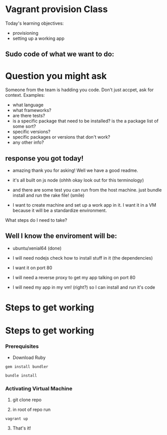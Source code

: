 # Vagrant provision Class

Today's learning objectives:

- provisioning
- setting up a working app

## Sudo code of what we want to do:

# Question you might ask
Someone from the team is hadding you code. Don't just accpet, ask for context. Examples:

- what language
- what frameworks?
- are there tests?
- is a specific package that need to be installed? is the a package list of some sort?
- specific versions?
- specific packages or versions that don't work?
- any other info?

## response you got today!
- amazing thank you for asking! Well we have a good readme.

- it's all built on js node (ohhh okay look out for this terminology)

- and there are some test you can run from the host machine.
just bundle install and run the rake file! (smile)

- I want to create machine and set up a work app in it. I want it in a VM because it will be a standardize environment.

What steps do I need to take?

## Well I know the enviroment will be:

- ubuntu/xenial64 (done)

- I will need nodejs
check how to install stuff in it (the dependencies)

- I want it on port 80

- I will need a reverse proxy to get my app talking on port 80

- I will need my app in my vm! (right?) so I can install and run it's code

# Steps to get working 

# Steps to get working

 

### Prerequisites

 

- Download Ruby

 

```bash
gem install bundler
```
<!-- installs bundler -->

 

```bash
bundle install
```
<!-- installs ruby dependencies -->

 

### Activating Virtual Machine

 

1. git clone repo
<!-- to take all the code & the initialized vagrant -->

 

2. in root of repo run

 

```bash
vagrant up
```
<!-- to start up vagrant  -->

 

3. That's it!



